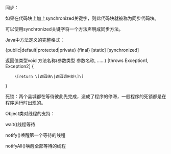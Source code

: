 同步：

如果在代码块上加上synchronized关键字，则此代码块就被称为同步代码块。

可以使用synchronized关键字将一个方法声明成同步方法。

Java中方法定义的完整格式：

{public\|default\|protected\|private} {final} \[static\] \[synchronized\]

返回值类型void 方法名称\(参数类型 参数名称, ......\) \[throws Exception1, Exception2\] {

        \[return \[返回值\|返回调用处\]\]

 }

死锁：两个县城都在等待彼此先完成，造成了程序的停滞，一般程序的死锁都是在程序运行时出现的。

Object类对线程的支持：

wait\(\)线程等待

notify\(\)唤醒第一个等待的线程

notifyAll\(\)唤醒全部等待的线程



